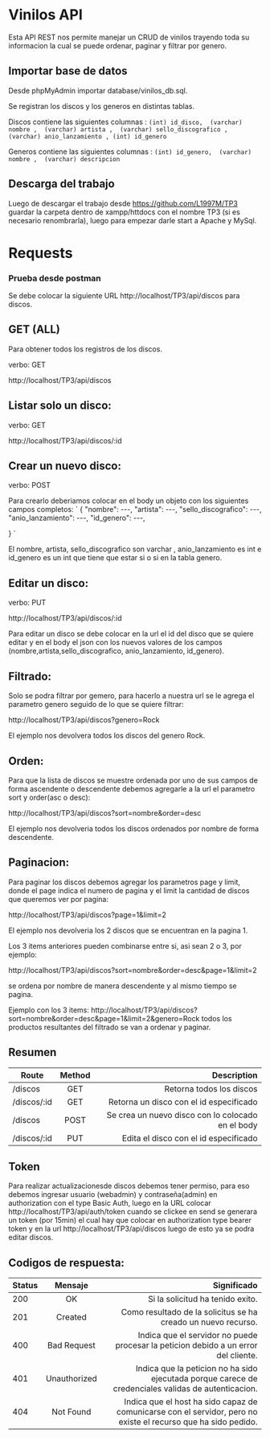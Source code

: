 
# Vinilos API
Esta API REST nos permite manejar un CRUD de vinilos trayendo toda su informacion la cual se puede ordenar, paginar y filtrar por genero.

## Importar base de datos
Desde phpMyAdmin importar database/vinilos_db.sql.

Se registran los discos y  los generos en distintas tablas.

Discos contiene las siguientes columnas :
`(int) id_disco, 
(varchar) nombre , 
(varchar) artista , 
(varchar) sello_discografico , 
(varchar) anio_lanzamiento ,
(int) id_genero `

Generos contiene las siguientes columnas : 
`(int) id_genero, 
(varchar) nombre , 
(varchar) descripcion `
 
## Descarga del trabajo
Luego de descargar el trabajo desde https://github.com/L1997M/TP3 guardar la carpeta dentro de xampp/httdocs con el nombre TP3 (si es necesario renombrarla), luego para empezar darle start a Apache y MySql.

# Requests
### Prueba desde postman
Se debe colocar la siguiente URL http://localhost/TP3/api/discos para discos.

## GET (ALL)
Para obtener todos los registros de los discos.

verbo: GET

http://localhost/TP3/api/discos

## Listar solo un disco:
verbo: GET

http://localhost/TP3/api/discos/:id


## Crear un nuevo disco:
verbo: POST

Para crearlo deberiamos colocar en el body un objeto con los siguientes campos completos:
` {
        "nombre": ---,
        "artista": ---,
        "sello_discografico": ---,
        "anio_lanzamiento": ---,
        "id_genero": ---,
        
} `

El nombre, artista, sello_discografico son varchar , anio_lanzamiento es int e id_genero es un int que tiene que estar si o si en la tabla genero.


## Editar un disco:
verbo: PUT

http://localhost/TP3/api/discos/:id

Para editar un disco se debe colocar en la url el id del disco que se quiere editar y en el body el json con los nuevos valores de los campos (nombre,artista,sello_discografico, anio_lanzamiento, id_genero).


## Filtrado:
Solo se podra filtrar por gemero, para hacerlo a nuestra url se le agrega el parametro
genero seguido de lo que se quiere filtrar:

http://localhost/TP3/api/discos?genero=Rock

El ejemplo nos devolvera todos los discos del genero Rock.

## Orden: 
Para que la lista de discos se muestre ordenada por uno de sus campos de forma ascendente
o descendente debemos agregarle a la url el parametro sort y order(asc o desc):

http://localhost/TP3/api/discos?sort=nombre&order=desc

El ejemplo nos devolveria todos los discos ordenados por nombre de forma descendente.

## Paginacion:
Para paginar los discos debemos agregar los parametros page y limit, donde el page indica
el numero de pagina y el limit la cantidad de discos que queremos ver por pagina:

http://localhost/TP3/api/discos?page=1&limit=2

El ejemplo nos devolveria los 2 discos que se encuentran en la pagina 1.


Los 3 items anteriores pueden combinarse entre si, asi sean 2 o 3, por ejemplo:

http://localhost/TP3/api/discos?sort=nombre&order=desc&page=1&limit=2

se ordena por nombre de manera descendente y al mismo tiempo se pagina.

Ejemplo con los 3 items: http://localhost/TP3/api/discos?sort=nombre&order=desc&page=1&limit=2&genero=Rock
todos los productos resultantes del filtrado se van a ordenar y paginar.


## Resumen
|Route		    | Method	  |   Description
|---------------|:---------:  |-----------------------------------------------------:
|/discos	    | GET	      | Retorna todos los discos
|/discos/:id 	|GET	      | Retorna un disco con el id especificado
|/discos	    |  POST	      |Se crea un nuevo disco con lo colocado en el body
|/discos/:id	|  PUT	      | Edita el disco con el id especificado


## Token
Para realizar actualizacionesde discos debemos tener permiso, para eso debemos ingresar usuario (webadmin) y contraseña(admin) en authorization con el type Basic Auth, luego en la URL colocar http://localhost/TP3/api/auth/token cuando se clickee en send se generara un token (por 15min) el cual hay que colocar en authorization type bearer token y en la url http://localhost/TP3/api/discos luego de esto ya se podra editar discos.


## Codigos de respuesta:
|Status| Mensaje    |Significado
|----  |:----------:|-----------------------------------------------------:
|200   |OK          |Si la solicitud ha tenido exito.
|201   |Created     |Como resultado de la solicitus se ha creado un nuevo recurso.
|400   | Bad Request|Indica que el servidor no puede procesar la peticion debido a un error del cliente.
|401   |Unauthorized|Indica que la peticion no ha sido ejecutada porque carece de credenciales validas de autenticacion.
|404   |Not Found   |Indica que el host ha sido capaz de comunicarse con el servidor, pero no existe el recurso que ha sido pedido.

